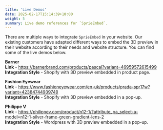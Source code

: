 ```yaml
---
title: 'Live Demos'
date: 2025-02-17T15:14:39+10:00
weight: 5
summary: Live demo references for `SprieEmbed`.
---
```


There are multiple ways to integrate `SprieEmbed` in your website. Our existing customers have adapted different ways to embed the 3D preview in their website according to their needs and website structure. You can find some of the live demos below.

**Barner**  
**Link** - <https://barnerbrand.com/products/pascal?variant=46959572615499>  
**Integration Style** - Shopify with 3D preview embedded in product page.

**Fashion Eyewear**  
**Link** - <https://www.fashioneyewear.com/en-uk/products/prada-spr17w?variant=42384744939749>  
**Integration Style** - Shopify with 3D preview embedded in a pop-up.

**Philippe V**  
**Link** - <https://philippev.com/product/n12-1/?attribute_pa_select-a-model=n12-1-silver-frame-green-gradient-lens-2>  
**Integration Style** - Wordpress with 3D preview embedded in a pop-up.
